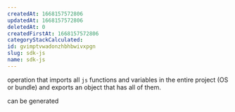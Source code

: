 ```yaml
---
createdAt: 1668157572806
updatedAt: 1668157572806
deletedAt: 0
createdFirstAt: 1668157572806
categoryStackCalculated: 
id: gvimptvwadonzhbhbwivxpgn
slug: sdk-js
name: sdk-js
---
```


operation that imports all `js` functions and variables in the entire project (OS or bundle) and exports an object that has all of them.

can be generated
